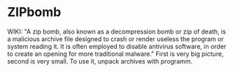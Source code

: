 # ZIPbomb
WIKI: "A zip bomb, also known as a decompression bomb or zip of death, is a malicious archive file designed to crash or render useless the program or system reading it. It is often employed to disable antivirus software, in order to create an opening for more traditional malware."
First is very big picture, second is very small. To use it, unpack archives with programm. 
